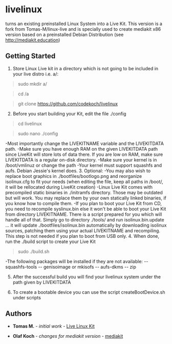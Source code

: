 # livelinux 

turns an existing preinstalled Linux System into a Live Kit. This version is a fork from Tomas-M/linux-live and is specially used to create mediakit x86 version based on a preinstalled Debian Distribution (see http://mediakit.education) 

## Getting Started
1. Store Linux Live kit in a directory which is not going to be included
in your live distro i.e. a/:
>sudo mkdir a/

>cd /a

>git clone https://github.com/codekoch/livelinux

2. Before you start building your Kit, edit the file ./config
>cd livelinux

>sudo nano ./config

-Most importantly change the LIVEKITNAME variable and the LIVEKITDATA path.
-Make sure you have enough RAM on the given LIVEKITDATA path since LiveKit will store lots of data there. If you are low on RAM,
  make sure LIVEKITDATA is a regular on-disk directory.
-Make sure your kernel is in /boot/vmlinuz or change the path
-Your kernel must support squashfs and aufs. Debian Jessie's kernel does.
3. Optional:
-You may also wish to replace boot graphics in ./bootfiles/bootlogo.png
  and reorganize isolinux.cfg to fit your needs (when editing the file,
  keep all paths in /boot/, it will be rellocated during LiveKit creation)
-Linux Live Kit comes with precompiled static binaries in ./initramfs
  directory. Those may be outdated but will work. You may replace them
  by your own statically linked binaries, if you know how to compile them.
-If you plan to boot your Live Kit from CD, you need to recompile
  syslinux.bin else it won't be able to boot your Live Kit from directory
  LIVEKITNAME. There is a script prepared for you which will handle all
  of that. Simply go to directory ./tools/ and run isolinux.bin.update ...
  it will update ./bootfiles/isolinux.bin automatically by downloading
  isolinux sources, patching them using your actual LIVEKITNAME and
  recompiling. This step is not needed if you plan to boot from USB only.
4. When done, run the ./build script to create your Live Kit
>sudo ./build.sh

-The following packages will be installed if they are not available:
  -- squashfs-tools
  -- genisoimage or mkisofs
  -- aufs-dkms
  -- zip

5. After the successful build you will find your livelinux system under the path
  given by LIVEKITDATA
 
6. To create a bootable device you can use the script createBootDevice.sh under scripts

## Authors

* **Tomas M.** - *initial work* - [Live Linux Kit](http://www.linux-live.org/)

* **Olaf Koch** - *changes for mediakit version* - [mediakit](http://mediakit.education)
